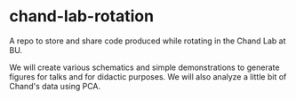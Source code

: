 # chand-lab-rotation
A repo to store and share code produced while rotating in the Chand Lab at BU.

We will create various schematics and simple demonstrations to generate figures for talks and for didactic purposes. We will also analyze a little bit of Chand's data using PCA.

